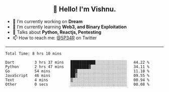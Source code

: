 <h2 align="center">👋 Hello! I'm Vishnu.</h2>


- 🔭 I’m currently working on **Dream**
- 🌱 I’m currently learning **Web3, and Binary Exploitation**
- 💬 Talks about **Python, Reactjs, Pentesting**
- 📫 How to reach me: [@5P34R](https://twitter.com/Vishnu27302693) on Twitter

---
<!--START_SECTION:waka-->

```text
Total Time: 8 hrs 10 mins

Dart         3 hrs 37 mins   ███████████░░░░░░░░░░░░░░   44.22 %
Python       2 hrs 47 mins   ████████▓░░░░░░░░░░░░░░░░   34.11 %
Go           54 mins         ██▓░░░░░░░░░░░░░░░░░░░░░░   11.10 %
JavaScript   46 mins         ██▒░░░░░░░░░░░░░░░░░░░░░░   09.55 %
Text         4 mins          ▒░░░░░░░░░░░░░░░░░░░░░░░░   00.94 %
Other        0 secs          ░░░░░░░░░░░░░░░░░░░░░░░░░   00.08 %
```

<!--END_SECTION:waka-->
